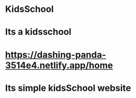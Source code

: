 # KidsSchool
# Its a kidsschool
# https://dashing-panda-3514e4.netlify.app/home
# Its simple kidsSchool website
